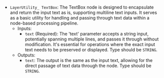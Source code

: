 - `LayerUtility_ TextBox`: The TextBox node is designed to encapsulate and return the input text as is, supporting multiline text inputs. It serves as a basic utility for handling and passing through text data within a node-based processing pipeline.
    - Inputs:
        - `text` (Required): The 'text' parameter accepts a string input, potentially spanning multiple lines, and passes it through without modification. It's essential for operations where the exact input text needs to be preserved or displayed. Type should be `STRING`.
    - Outputs:
        - `text`: The output is the same as the input text, allowing for the direct passage of text data through the node. Type should be `STRING`.
